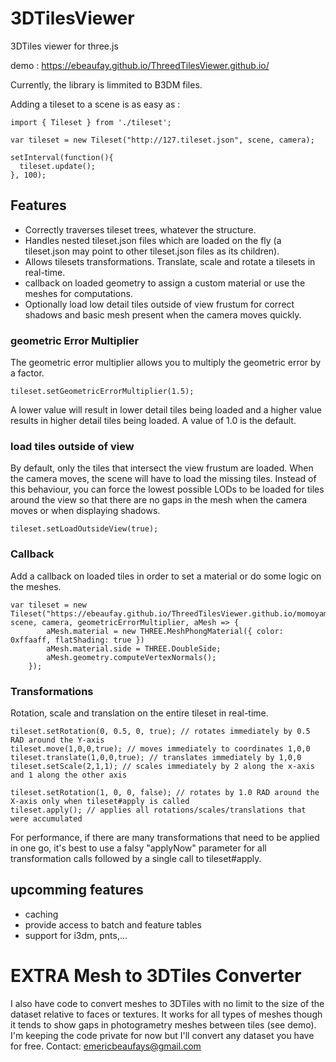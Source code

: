 # 3DTilesViewer

3DTiles viewer for three.js

demo : https://ebeaufay.github.io/ThreedTilesViewer.github.io/

Currently, the library is limmited to B3DM files.

Adding a tileset to a scene is as easy as :

```
import { Tileset } from './tileset';

var tileset = new Tileset("http://127.tileset.json", scene, camera);

setInterval(function(){
  tileset.update();
}, 100);
```

## Features

- Correctly traverses tileset trees, whatever the structure.
- Handles nested tileset.json files which are loaded on the fly (a tileset.json may point to other tileset.json files as its children).
- Allows tilesets transformations. Translate, scale and rotate a tilesets in real-time.
- callback on loaded geometry to assign a custom material or use the meshes for computations.
- Optionally load low detail tiles outside of view frustum for correct shadows and basic mesh present when the camera moves quickly.

### geometric Error Multiplier
The geometric error multiplier allows you to multiply the geometric error by a factor.
```
tileset.setGeometricErrorMultiplier(1.5);
```
A lower value will result in lower detail tiles being loaded and a higher value results in higher detail tiles being loaded.
A value of 1.0 is the default.

### load tiles outside of view
By default, only the tiles that intersect the view frustum are loaded. When the camera moves, the scene will have to load the missing tiles.
Instead of this behaviour, you can force the lowest possible LODs to be loaded for tiles around the view so that there are no gaps in the mesh when the camera moves or when displaying shadows.

```
tileset.setLoadOutsideView(true);
```

### Callback
Add a callback on loaded tiles in order to set a material or do some logic on the meshes.

```
var tileset = new Tileset("https://ebeaufay.github.io/ThreedTilesViewer.github.io/momoyama/tileset.json", scene, camera, geometricErrorMultiplier, aMesh => {
        aMesh.material = new THREE.MeshPhongMaterial({ color: 0xffaaff, flatShading: true })
        aMesh.material.side = THREE.DoubleSide;
        aMesh.geometry.computeVertexNormals();
    });
```

### Transformations
Rotation, scale and translation on the entire tileset in real-time.

```
tileset.setRotation(0, 0.5, 0, true); // rotates immediately by 0.5 RAD around the Y-axis
tileset.move(1,0,0,true); // moves immediately to coordinates 1,0,0
tileset.translate(1,0,0,true); // translates immediately by 1,0,0
tileset.setScale(2,1,1); // scales immediately by 2 along the x-axis and 1 along the other axis

tileset.setRotation(1, 0, 0, false); // rotates by 1.0 RAD around the X-axis only when tileset#apply is called
tileset.apply(); // applies all rotations/scales/translations that were accumulated
```

For performance, if there are many transformations that need to be applied in one go, it's best to use a falsy "applyNow" parameter for all transformation calls
followed by a single call to tileset#apply.

## upcomming features
 - caching
 - provide access to batch and feature tables
 - support for i3dm, pnts,...

# EXTRA Mesh to 3DTiles Converter

I also have code to convert meshes to 3DTiles with no limit to the size of the dataset relative to faces or textures.
It works for all types of meshes though it tends to show gaps in photogrametry meshes between tiles (see demo).
I'm keeping the code private for now but I'll convert any dataset you have for free.
Contact: emericbeaufays@gmail.com
